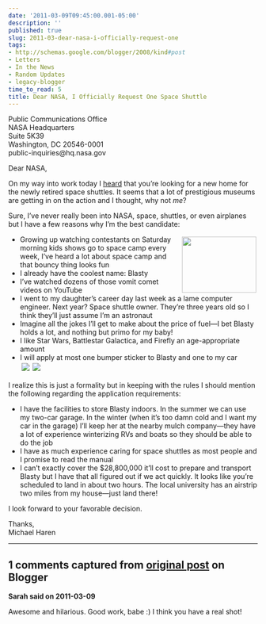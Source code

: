 ```yaml
---
date: '2011-03-09T09:45:00.001-05:00'
description: ''
published: true
slug: 2011-03-dear-nasa-i-officially-request-one
tags:
- http://schemas.google.com/blogger/2008/kind#post
- Letters
- In the News
- Random Updates
- legacy-blogger
time_to_read: 5
title: Dear NASA, I Officially Request One Space Shuttle
---
```


<p>Public Communications Office    <br />NASA Headquarters     <br />Suite 5K39     <br />Washington, DC 20546-0001     <br />public-inquiries@hq.nasa.gov</p>
<p>Dear NASA,</p>
<p>On my way into work today I <a href="http://www.npr.org/2011/03/09/134358888/nasas-next-mission-finding-homes-for-shuttles">heard</a> that you’re looking for a new home for the newly retired space shuttles. It seems that a lot of prestigious museums are getting in on the action and I thought, why not <em>me</em>?</p>
<p>Sure, I’ve never really been into NASA, space, shuttles, or even airplanes but I have a few reasons why I’m the best candidate:</p>  <ul>   <li><a href="http://www.sitcomsonline.com/photopost/showphoto.php/photo/11991/cat/815"><img align="right" alt="" height="113" src="http://www.sitcomsonline.com/photopost/data/815/12042Guts.jpg" style="margin: 3px; display: inline; float: right;" title="ASTROCRAGGGGGGGG!" width="150" /></a>Growing up watching contestants on Saturday morning kids shows go to space camp every week, I’ve heard a lot about space camp and that bouncy thing looks fun </li>    <li>I already have the coolest name: Blasty </li>    <li>I’ve watched dozens of those vomit comet videos on YouTube </li>    <li>I went to my daughter’s career day last week as a lame computer engineer. Next year? Space shuttle owner. They’re three years old so I think they’ll just assume I’m an astronaut </li>    <li>Imagine all the jokes I’ll get to make about the price of fuel—I bet Blasty holds a lot, and nothing but primo for my baby! </li>    <li>I like Star Wars, Battlestar Galactica, and Firefly an age-appropriate amount </li>    <li>I will apply at most one bumper sticker to Blasty and one to my car      <br /><img src="http://www.livebannermaker.com/app/banner-creator/banners/livebannermaker_124165.jpg" style="margin: 3px;" /><img src="http://www.livebannermaker.com/app/banner-creator/banners/livebannermaker_124164.jpg" style="margin: 3px;" /> </li> </ul>
<p>I realize this is just a formality but in keeping with the rules I should mention the following regarding the application requirements:</p>  <ul>   <li>I have the facilities to store Blasty indoors. In the summer we can use my two-car garage. In the winter (when it’s too damn cold and I want my car in the garage) I’ll keep her at the nearby mulch company—they have a lot of experience winterizing RVs and boats so they should be able to do the job </li>    <li>I have as much experience caring for space shuttles as most people and I promise to read the manual </li>    <li>I can’t exactly cover the $28,800,000 it’ll cost to prepare and transport Blasty but I have that all figured out if we act quickly. It looks like you’re scheduled to land in about two hours. The local university has an airstrip two miles from my house—just land there! </li> </ul>
<p>I look forward to your favorable decision.</p>
<p>Thanks,    <br />Michael Haren</p>

---

## 1 comments captured from [original post](https://blog.wassupy.com/2011/03/dear-nasa-i-officially-request-one.html) on Blogger

**Sarah said on 2011-03-09**

Awesome and hilarious.  Good work, babe :)  I think you have a real shot!

